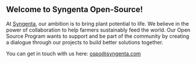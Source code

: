 ## Welcome to Syngenta Open-Source!



At [Syngenta](https://www.syngenta.com/en/company/our-purpose-and-contribution), our ambition is to bring plant potential to life. We believe in the power of collaboration to help farmers sustainably feed the world. 
Our Open Source Program wants to support and be part of the community by creating a dialogue through our projects to build better solutions together.  

You can get in touch with us here: ospo@syngenta.com




<!--

**Here are some ideas to get you started:**

🙋‍♀️ A short introduction - what is your organization all about?
🌈 Contribution guidelines - how can the community get involved?
👩‍💻 Useful resources - where can the community find your docs? Is there anything else the community should know?
🍿 Fun facts - what does your team eat for breakfast?
🧙 Remember, you can do mighty things with the power of [Markdown](https://docs.github.com/github/writing-on-github/getting-started-with-writing-and-formatting-on-github/basic-writing-and-formatting-syntax)
-->
